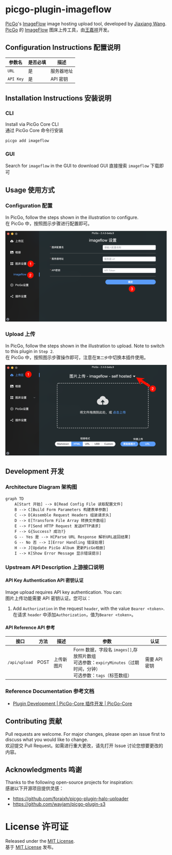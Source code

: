# picgo-plugin-imageflow

[PicGo](https://github.com/PicGo/PicGo-Core)'s [ImageFlow](https://github.com/Yuri-NagaSaki/ImageFlow) image hosting upload tool, developed by [Jiaxiang Wang](https://www.jiaxiang.wang).  
[PicGo](https://github.com/PicGo/PicGo-Core) 的 [ImageFlow](https://github.com/Yuri-NagaSaki/ImageFlow) 图床上传工具，由[王嘉祥](https://www.jiaxiang.wang)开发。

## Configuration Instructions 配置说明

| 参数名          | 是否必填 | 描述                     |
|----------------|---------|-------------------------|
| `URL`           | 是       | 服务器地址               |
| `API Key`         | 是       | API 密钥                |


## Installation Instructions 安装说明

### CLI

Install via PicGo Core CLI  
通过 PicGo Core 命令行安装

```bash
picgo add imageflow
```

### GUI

Search for `imageflow` in the GUI to download
GUI 直接搜索 `imageflow` 下载即可

## Usage 使用方式

### Configuration 配置

In PicGo, follow the steps shown in the illustration to configure.  
在 PicGo 中，按照图示步骤进行配置即可。

![Configuration Instructions 配置说明](./images/config.png)

### Upload 上传

In PicGo, follow the steps shown in the illustration to upload. Note to switch to this plugin in `Step 2`.  
在 PicGo 中，按照图示步骤操作即可，注意在`第二步`中切换本插件使用。

![Usage Instructions 使用说明](./images/usage.png)

## Development 开发

### Architecture Diagram 架构图

```mermaid
graph TD
    A[Start 开始] --> B[Read Config File 读取配置文件]
    B --> C[Build Form Parameters 构建表单参数]
    C --> D[Assemble Request Headers 组装请求头]
    D --> E[Transform File Array 转换文件数组]
    E --> F[Send HTTP Request 发送HTTP请求]
    F --> G{Success? 成功?}
    G -- Yes 是 --> H[Parse URL Response 解析URL返回结果]
    G -- No 否 --> I[Error Handling 错误处理]
    H --> J[Update PicGo Album 更新PicGo相册]
    I --> K[Show Error Message 显示错误提示]
```

### Upstream API Description 上游接口说明

#### API Key Authentication API 密钥认证

Image upload requires API key authentication. You can:  
图片上传功能需要 API 密钥认证。您可以：

1. Add `Authorization` in the request `header`, with the value `Bearer <token>`.  
   在请求 `header` 中添加`Authorization`，值为`Bearer <token>`。

#### API Reference API 参考

| 接口 | 方法 | 描述 | 参数 | 认证 |
|----------|---------|-------------|------------|-------------|
| `/api/upload` | POST | 上传新图片 | Form 数据，字段名 `images[]`,存放照片数组 <br>可选参数：`expiryMinutes`（过期时间，分钟）<br>可选参数：`tags`（标签数组） | 需要 API 密钥 |

### Reference Documentation 参考文档

- [Plugin Development | PicGo-Core 插件开发 | PicGo-Core](https://picgo.github.io/PicGo-Core-Doc/zh/dev-guide/cli.html)

## Contributing 贡献

Pull requests are welcome. For major changes, please open an issue first to discuss what you would like to change.  
欢迎提交 Pull Request。如需进行重大更改，请先打开 Issue 讨论您想要更改的内容。

## Acknowledgments 鸣谢

Thanks to the following open-source projects for inspiration:  
感谢以下开源项目提供灵感：

- https://github.com/foraixh/picgo-plugin-halo-uploader
- https://github.com/wayjam/picgo-plugin-s3

# License 许可证

Released under the [MIT License](./License).  
基于 [MIT License](./License) 发布。